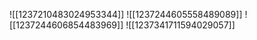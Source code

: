 ![[1237210483024953344]]
![[1237244605558489089]]
![[1237244606854483969]]
![[1237341711594029057]]
